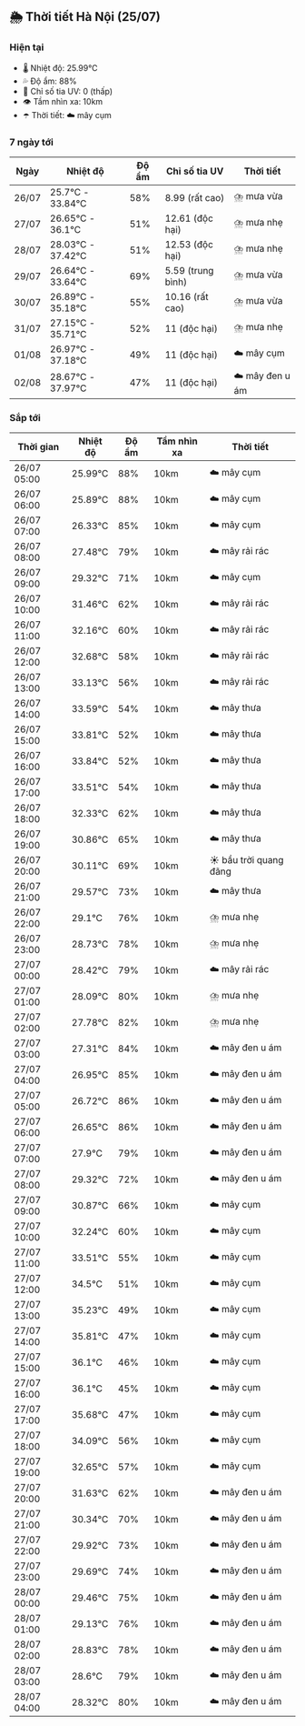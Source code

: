 ## 🌦️ Thời tiết Hà Nội (25/07)

### Hiện tại

- 🌡️ Nhiệt độ: 25.99℃
- 💦 Độ ẩm: 88%
- 🌟 Chỉ số tia UV: 0 (thấp)
- 👁️ Tầm nhìn xa: 10km
- ☂️ Thời tiết: ☁️ mây cụm

### 7 ngày tới

| Ngày | Nhiệt độ | Độ ẩm | Chỉ số tia UV | Thời tiết |
| --- | --- | --- | --- | --- |
| 26/07 | 25.7℃ - 33.84℃ | 58% | 8.99 (rất cao) | ⛈️ mưa vừa |
| 27/07 | 26.65℃ - 36.1℃ | 51% | 12.61 (độc hại) | ⛈️ mưa nhẹ |
| 28/07 | 28.03℃ - 37.42℃ | 51% | 12.53 (độc hại) | ⛈️ mưa nhẹ |
| 29/07 | 26.64℃ - 33.64℃ | 69% | 5.59 (trung bình) | ⛈️ mưa vừa |
| 30/07 | 26.89℃ - 35.18℃ | 55% | 10.16 (rất cao) | ⛈️ mưa vừa |
| 31/07 | 27.15℃ - 35.71℃ | 52% | 11 (độc hại) | ⛈️ mưa nhẹ |
| 01/08 | 26.97℃ - 37.18℃ | 49% | 11 (độc hại) | ☁️ mây cụm |
| 02/08 | 28.67℃ - 37.97℃ | 47% | 11 (độc hại) | ☁️ mây đen u ám |

### Sắp tới

| Thời gian | Nhiệt độ | Độ ẩm | Tầm nhìn xa | Thời tiết |
| --- | --- | --- | --- | --- |
| 26/07 05:00 | 25.99℃ | 88% | 10km | ☁️ mây cụm |
| 26/07 06:00 | 25.89℃ | 88% | 10km | ☁️ mây cụm |
| 26/07 07:00 | 26.33℃ | 85% | 10km | ☁️ mây cụm |
| 26/07 08:00 | 27.48℃ | 79% | 10km | ☁️ mây rải rác |
| 26/07 09:00 | 29.32℃ | 71% | 10km | ☁️ mây cụm |
| 26/07 10:00 | 31.46℃ | 62% | 10km | ☁️ mây rải rác |
| 26/07 11:00 | 32.16℃ | 60% | 10km | ☁️ mây rải rác |
| 26/07 12:00 | 32.68℃ | 58% | 10km | ☁️ mây rải rác |
| 26/07 13:00 | 33.13℃ | 56% | 10km | ☁️ mây rải rác |
| 26/07 14:00 | 33.59℃ | 54% | 10km | ☁️ mây thưa |
| 26/07 15:00 | 33.81℃ | 52% | 10km | ☁️ mây thưa |
| 26/07 16:00 | 33.84℃ | 52% | 10km | ☁️ mây thưa |
| 26/07 17:00 | 33.51℃ | 54% | 10km | ☁️ mây thưa |
| 26/07 18:00 | 32.33℃ | 62% | 10km | ☁️ mây thưa |
| 26/07 19:00 | 30.86℃ | 65% | 10km | ☁️ mây thưa |
| 26/07 20:00 | 30.11℃ | 69% | 10km | ☀️ bầu trời quang đãng |
| 26/07 21:00 | 29.57℃ | 73% | 10km | ☁️ mây thưa |
| 26/07 22:00 | 29.1℃ | 76% | 10km | ⛈️ mưa nhẹ |
| 26/07 23:00 | 28.73℃ | 78% | 10km | ⛈️ mưa nhẹ |
| 27/07 00:00 | 28.42℃ | 79% | 10km | ☁️ mây rải rác |
| 27/07 01:00 | 28.09℃ | 80% | 10km | ⛈️ mưa nhẹ |
| 27/07 02:00 | 27.78℃ | 82% | 10km | ⛈️ mưa nhẹ |
| 27/07 03:00 | 27.31℃ | 84% | 10km | ☁️ mây đen u ám |
| 27/07 04:00 | 26.95℃ | 85% | 10km | ☁️ mây đen u ám |
| 27/07 05:00 | 26.72℃ | 86% | 10km | ☁️ mây đen u ám |
| 27/07 06:00 | 26.65℃ | 86% | 10km | ☁️ mây đen u ám |
| 27/07 07:00 | 27.9℃ | 79% | 10km | ☁️ mây đen u ám |
| 27/07 08:00 | 29.32℃ | 72% | 10km | ☁️ mây đen u ám |
| 27/07 09:00 | 30.87℃ | 66% | 10km | ☁️ mây cụm |
| 27/07 10:00 | 32.24℃ | 60% | 10km | ☁️ mây cụm |
| 27/07 11:00 | 33.51℃ | 55% | 10km | ☁️ mây cụm |
| 27/07 12:00 | 34.5℃ | 51% | 10km | ☁️ mây cụm |
| 27/07 13:00 | 35.23℃ | 49% | 10km | ☁️ mây cụm |
| 27/07 14:00 | 35.81℃ | 47% | 10km | ☁️ mây cụm |
| 27/07 15:00 | 36.1℃ | 46% | 10km | ☁️ mây cụm |
| 27/07 16:00 | 36.1℃ | 45% | 10km | ☁️ mây cụm |
| 27/07 17:00 | 35.68℃ | 47% | 10km | ☁️ mây cụm |
| 27/07 18:00 | 34.09℃ | 56% | 10km | ☁️ mây cụm |
| 27/07 19:00 | 32.65℃ | 57% | 10km | ☁️ mây cụm |
| 27/07 20:00 | 31.63℃ | 62% | 10km | ☁️ mây đen u ám |
| 27/07 21:00 | 30.34℃ | 70% | 10km | ☁️ mây đen u ám |
| 27/07 22:00 | 29.92℃ | 73% | 10km | ☁️ mây đen u ám |
| 27/07 23:00 | 29.69℃ | 74% | 10km | ☁️ mây đen u ám |
| 28/07 00:00 | 29.46℃ | 75% | 10km | ☁️ mây đen u ám |
| 28/07 01:00 | 29.13℃ | 76% | 10km | ☁️ mây đen u ám |
| 28/07 02:00 | 28.83℃ | 78% | 10km | ☁️ mây đen u ám |
| 28/07 03:00 | 28.6℃ | 79% | 10km | ☁️ mây đen u ám |
| 28/07 04:00 | 28.32℃ | 80% | 10km | ☁️ mây đen u ám |
